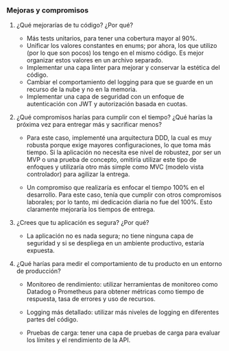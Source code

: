 ### Mejoras y compromisos

1. ¿Qué mejorarías de tu código? ¿Por qué? 
    - Más tests unitarios, para tener una cobertura mayor al 90%.
    - Unificar los valores constantes en enums; por ahora, los que utilizo (por lo que son pocos) los tengo en el mismo código. Es mejor organizar estos valores en un archivo separado.
    - Implementar una capa linter para mejorar y conservar la estética del código.
    - Cambiar el comportamiento del logging para que se guarde en un recurso de la nube y no en la memoria.
    - Implementar una capa de seguridad con un enfoque de autenticación con JWT y autorización basada en cuotas.

2. ¿Qué compromisos harías para cumplir con el tiempo? ¿Qué harías la próxima vez para entregar más y sacrificar menos?
    - Para este caso, implementé una arquitectura DDD, la cual es muy robusta porque exige mayores configuraciones, lo que toma más tiempo. Si la aplicación no necesita ese nivel de robustez, por ser un MVP o una prueba de concepto, omitiría utilizar este tipo de enfoques y utilizaría otro más simple como MVC (modelo vista controlador) para agilizar la entrega.

    - Un compromiso que realizaría es enfocar el tiempo 100% en el desarrollo. Para este caso, tenía que cumplir con otros compromisos laborales; por lo tanto, mi dedicación diaria no fue del 100%. Esto claramente mejoraría los tiempos de entrega.

3. ¿Crees que tu aplicación es segura? ¿Por qué?
    - La aplicación no es nada segura; no tiene ninguna capa de seguridad y si se despliega en un ambiente productivo, estaría expuesta.

4. ¿Qué harías para medir el comportamiento de tu producto en un entorno de producción?
    - Monitoreo de rendimiento: utilizar herramientas de monitoreo como Datadog o Prometheus para obtener métricas como tiempo de respuesta, tasa de errores y uso de recursos.

    - Logging más detallado: utilizar más niveles de logging en diferentes partes del código.

    - Pruebas de carga: tener una capa de pruebas de carga para evaluar los límites y el rendimiento de la API.

